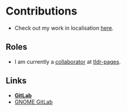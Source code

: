 # Contributions

- Check out my work in localisation [here](https://github.com/kbdharun/kbdharun/blob/main/TRANSLATION.md).

## Roles

- I am currently a [collaborator](https://github.com/tldr-pages/tldr/blob/main/MAINTAINERS.md) at [tldr-pages](https://github.com/tldr-pages/tldr).

## Links

- [**GitLab**](https://gitlab.com/kbdharun)
- [GNOME GitLab](https://gitlab.gnome.org)

